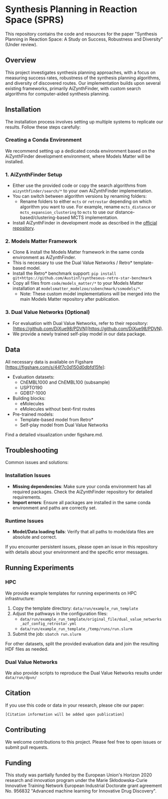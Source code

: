 # Synthesis Planning in Reaction Space (SPRS)

This repository contains the code and resources for the paper "Synthesis Planning in Reaction Space: A Study on Success, Robustness and Diversity" (Under review).

## Overview

This project investigates synthesis planning approaches, with a focus on measuring success rates, robustness of the synthesis planning algorithms, and diversity of discovered routes. Our implementation builds upon several existing frameworks, primarily AiZynthFinder, with custom search algorithms for computer-aided synthesis planning.

## Installation

The installation process involves setting up multiple systems to replicate our results. Follow these steps carefully:

### Creating a Conda Environment

We recommend setting up a dedicated conda environment based on the AiZynthFinder development environment, where Models Matter will be installed.

### 1. AiZynthFinder Setup

- Either use the provided code or copy the search algorithms from `aizynthfinder/search/*` to your own AiZynthFinder implementation.
- You can switch between algorithm versions by renaming folders:
  - Rename folders to either `mcts` or `retrostar` depending on which algorithm you want to use. For example, rename `mcts_distance` or `mcts_expansion_clustering` to `mcts` to use our distance-based/clustering-based MCTS implementation.
- Install AiZynthFinder in development mode as described in the [official repository](https://github.com/MolecularAI/aizynthfinder).

### 2. Models Matter Framework

- Clone & install the Models Matter framework in the same conda environment as AiZynthFinder.
- This is necessary to use the Dual Value Networks / Retro* template-based model.
- Install the Retro* benchmark support: `pip install git+https://github.com/AustinT/syntheseus-retro-star-benchmark`
- Copy all files from `code/models_matter/*` to your Models Matter installation at `modelsmatter_modelzoo/ssbenchmark/ssmodels/*`.
  - Note: These custom model implementations will be merged into the main Models Matter repository after publication.

### 3. Dual Value Networks (Optional)

- For evaluation with Dual Value Networks, refer to their repository: [https://github.com/DiXue98/PDVN](https://github.com/DiXue98/PDVN).
- We provide a newly trained self-play model in our data package.

## Data

All necessary data is available on Figshare [https://figshare.com/s/44f7c0d150d0dbfd15fe]:

- Evaluation datasets:
  - ChEMBL1000 and ChEMBL100 (subsample)
  - USPTO190
  - GDB17-1000
- Building blocks:
  - eMolecules
  - eMolecules without best-first routes
- Pre-trained models:
  - Template-based model from Retro*
  - Self-play model from Dual Value Networks

Find a detailed visualization under figshare.md.

## Troubleshooting

Common issues and solutions:

### Installation Issues
- **Missing dependencies**: Make sure your conda environment has all required packages. Check the AiZynthFinder repository for detailed requirements.
- **Import errors**: Ensure all packages are installed in the same conda environment and paths are correctly set.

### Runtime Issues
- **Model/Data loading fails**: Verify that all paths to mode/data files are absolute and correct.

If you encounter persistent issues, please open an issue in this repository with details about your environment and the specific error messages.

## Running Experiments

### HPC

We provide example templates for running experiments on HPC infrastructure:

1. Copy the template directory: `data/run/example_run_template`
2. Adjust the pathways in the configuration files:
   - `data/run/example_run_template/original_file/dual_value_networks_azf_config_retrostar.yml`
   - `data/run/example_run_template_/temp/runs/run.slurm`
3. Submit the job: `sbatch run.slurm`

For other datasets, split the provided evaluation data and join the resulting HDF files as needed.

### Dual Value Networks

We also provide scripts to reproduce the Dual Value Networks results under `data/run/dpvn/`

## Citation

If you use this code or data in your research, please cite our paper:

```
[Citation information will be added upon publication]
```

## Contributing

We welcome contributions to this project. Please feel free to open issues or submit pull requests.


## Funding

This study was partially funded by the European Union's Horizon 2020 research and innovation program under the Marie Skłodowska-Curie Innovative Training Network European Industrial Doctorate grant agreement No. 956832 "Advanced machine learning for Innovative Drug Discovery".

